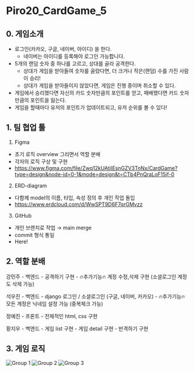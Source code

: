 # Piro20_CardGame_5
## 0. 게임소개
- 로그인(카카오, 구글, 네이버, 아이디) 을 한다.
  * 네이버는 아이디를 등록해야 로그인 가능합니다.
- 5개의 랜덤 숫자 중 하나를 고르고, 상대를 골라 공격한다.
  - 상대가 게임을 받아들여 숫자를 골랐다면, 더 크거나 작은(랜덤) 수를 가진 사람이 승리!
  - 상대가 게임을 받아들이지 않았다면, 게임은 진행 중이며 취소할 수 있다.
- 게임에서 승리했다면 자신의 카드 숫자만큼의 포인트를 얻고, 패배했다면 카드 숫자만큼의 포인트을 잃는다.
- 게임을 할때마다 유저의 포인트가 업데이트되고, 유저 순위를 볼 수 있다!


## 1. 팀 협업 툴
1) Figma
  - 초기 로직 overview 그리면서 역할 분배
  - 각자의 로직 구상 및 구현
  - https://www.figma.com/file/Zwq12kUAtiIEsnGZV3TnNx/CardGame?type=design&node-id=0-1&mode=design&t=CTb4PnQraLoF15jf-0
2) ERD-diagram
  - 다함께 model의 이름, 타입, 속성 정의 후 개인 작업 돌입
  - https://www.erdcloud.com/d/WwSPT9D6F7qrGMvzz
3) GitHub
  -  개인 브랜치로 작업 → main merge
  -  commit 형식 통일
  -  Here!


## 2. 역할 분배
 강민주 - 백엔드
    - 공격하기 구현
    - 🔥추가기능🔥 계정 수정,삭제 구현 (소셜로그인 계정도 삭제 가능)

  석우진 - 백엔드
    - django 로그인 / 소셜로그인 (구글, 네이버, 카카오)
    - 🔥추가기능🔥 모든 계정은 닉네임 설정 가능 (중복체크 가능)

  정예진 - 프론트
    - 전체적인 html, css 구현

  황지우 - 백엔드
    - 게임 list 구현
    - 게임 detail 구현
    - 반격하기 구현

## 3. 게임 로직
![Group 1](https://github.com/Pirogramming-20/Piro20_CardGame_5/assets/94210833/1d51da0a-fe10-4bc5-a804-39cf60152942)
![Group 2](https://github.com/Pirogramming-20/Piro20_CardGame_5/assets/94210833/05e56cef-549b-4a76-ac81-89ce1fcb75ce)
![Group 3](https://github.com/Pirogramming-20/Piro20_CardGame_5/assets/94210833/437e57f4-909e-44e9-9d7e-36e0ffccab81)
